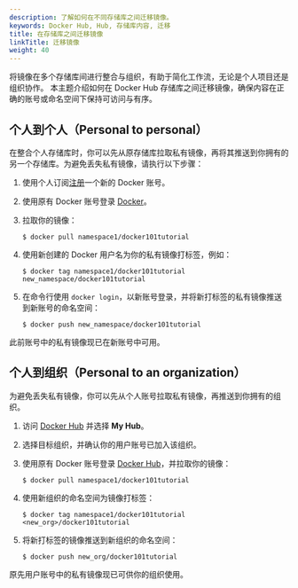 ```yaml
---
description: 了解如何在不同存储库之间迁移镜像。
keywords: Docker Hub, Hub, 存储库内容, 迁移
title: 在存储库之间迁移镜像
linkTitle: 迁移镜像
weight: 40
---
```


将镜像在多个存储库间进行整合与组织，有助于简化工作流，无论是个人项目还是组织协作。
本主题介绍如何在 Docker Hub 存储库之间迁移镜像，确保内容在正确的账号或命名空间下保持可访问与有序。

## 个人到个人（Personal to personal）

在整合个人存储库时，你可以先从原存储库拉取私有镜像，再将其推送到你拥有的另一个存储库。为避免丢失私有镜像，请执行以下步骤：

1. 使用个人订阅[注册](https://app.docker.com/signup)一个新的 Docker 账号。
2. 使用原有 Docker 账号登录 [Docker](https://app.docker.com/login)。
3. 拉取你的镜像：

   ```console
   $ docker pull namespace1/docker101tutorial
   ```

4. 使用新创建的 Docker 用户名为你的私有镜像打标签，例如：

   ```console
   $ docker tag namespace1/docker101tutorial new_namespace/docker101tutorial
   ```
5. 在命令行使用 `docker login`，以新账号登录，并将新打标签的私有镜像推送到新账号的命名空间：

   ```console
   $ docker push new_namespace/docker101tutorial
   ```

此前账号中的私有镜像现已在新账号中可用。

## 个人到组织（Personal to an organization）

为避免丢失私有镜像，你可以先从个人账号拉取私有镜像，再推送到你拥有的组织。

1. 访问 [Docker Hub](https://hub.docker.com) 并选择 **My Hub**。
2. 选择目标组织，并确认你的用户账号已加入该组织。
3. 使用原有 Docker 账号登录 [Docker Hub](https://hub.docker.com)，并拉取你的镜像：

   ```console
   $ docker pull namespace1/docker101tutorial
   ```
4. 使用新组织的命名空间为镜像打标签：

   ```console
   $ docker tag namespace1/docker101tutorial <new_org>/docker101tutorial
   ```
5. 将新打标签的镜像推送到新组织的命名空间：

   ```console
   $ docker push new_org/docker101tutorial
   ```

原先用户账号中的私有镜像现已可供你的组织使用。